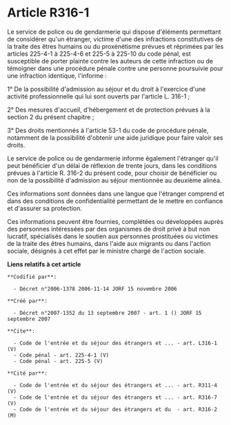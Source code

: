 # Article R316-1

Le service de police ou de gendarmerie qui dispose d'éléments permettant de considérer qu'un étranger, victime d'une des
infractions constitutives de la traite des êtres humains ou du proxénétisme prévues et réprimées par les articles 225-4-1 à
225-4-6 et 225-5 à 225-10 du code pénal, est susceptible de porter plainte contre les auteurs de cette infraction ou de
témoigner dans une procédure pénale contre une personne poursuivie pour une infraction identique, l'informe : 

1° De la possibilité d'admission au séjour et du droit à l'exercice d'une activité professionnelle qui lui sont ouverts par
l'article L. 316-1 ; 

2° Des mesures d'accueil, d'hébergement et de protection prévues à la section 2 du présent chapitre ; 

3° Des droits mentionnés à l'article 53-1 du code de procédure pénale, notamment de la possibilité d'obtenir une aide
juridique pour faire valoir ses droits. 

Le service de police ou de gendarmerie informe également l'étranger qu'il peut bénéficier d'un délai de réflexion de trente
jours, dans les conditions prévues à l'article R. 316-2 du présent code, pour choisir de bénéficier ou non de la possibilité
d'admission au séjour mentionnée au deuxième alinéa. 

Ces informations sont données dans une langue que l'étranger comprend et dans des conditions de confidentialité permettant de
le mettre en confiance et d'assurer sa protection. 

Ces informations peuvent être fournies, complétées ou développées auprès des personnes intéressées par des organismes de
droit privé à but non lucratif, spécialisés dans le soutien aux personnes prostituées ou victimes de la traite des êtres
humains, dans l'aide aux migrants ou dans l'action sociale, désignés à cet effet par le ministre chargé de l'action sociale.

**Liens relatifs à cet article**

	**Codifié par**:

	  - Décret n°2006-1378 2006-11-14 JORF 15 novembre 2006

	**Créé par**:

	  - Décret n°2007-1352 du 13 septembre 2007 - art. 1 () JORF 15 septembre 2007

	**Cite**:

	  - Code de l'entrée et du séjour des étrangers et ... - art. L316-1 (V)
	  - Code pénal - art. 225-4-1 (V)
	  - Code pénal - art. 225-5 (V)

	**Cité par**:

	  - Code de l'entrée et du séjour des étrangers et ... - art. R311-4 (V)
	  - Code de l'entrée et du séjour des étrangers et ... - art. R316-7 (V)
	  - Code de l'entrée et du séjour des étrangers et du  - art. R316-2 (M)
